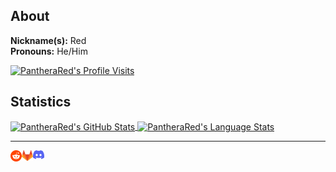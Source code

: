 ## About

**Nickname(s):** Red
<br />
**Pronouns:** He/Him

<a href="https://github.com/antonkomarev/github-profile-views-counter">
  <img src="https://komarev.com/ghpvc/?username=PantheraRed&label=Profile Visits &#8203;" alt="PantheraRed's Profile Visits" />
</a>

## Statistics

<a href="https://github.com/anuraghazra/github-readme-stats">
  <img align="center" src="https://github-readme-stats.vercel.app/api?username=PantheraRed&show_icons=true&include_all_commits=true&theme=radical" alt="PantheraRed's GitHub Stats" />
</a>
<a href="https://github.com/anuraghazra/github-readme-stats">
  <img align="center" src="https://github-readme-stats.vercel.app/api/top-langs/?username=PantheraRed&layout=compact&theme=radical" alt="PantheraRed's Language Stats" />
</a>

---

<a href="https://reddit.com/user/PantheraRed">
  <img align="left" src="assets/reddit_logo.svg" width=18 alt="Reddit" />
</a>
<a href="https://gitlab.com/PantheraRed">
  <img align="left" src="assets/gitlab_logo.svg" width=18 alt="GitLab" />
</a>
<a href="https://discord.gg/KBfTgpx">
  <img align="left" src="assets/discord_logo.svg" width=18 alt="Discord" />
</a>

